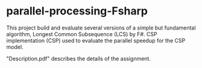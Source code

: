 # parallel-processing-Fsharp



This project build and evaluate several versions of a simple but fundamental algorithm, Longest Common Subsequence (LCS) by F#. CSP implementation (CSP) used to evaluate the parallel speedup for the CSP model.

"Description.pdf" describes the details of the assignment.

